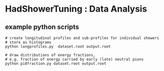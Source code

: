 # HadShowerTuning : Data Analysis

## example python scripts

```
# create longitudinal profiles and sub-profiles for individual showers
# store as histograms
python longprofiles.py  dataset.root output.root

# draw distributions of energy fractions,
# e.g. fraction of energy carried by early (late) neutral pions
python pi0fraction.py dataset.root output.root
```
